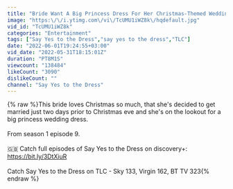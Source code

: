 ```yaml
---
title: "Bride Want A Big Princess Dress For Her Christmas-Themed Wedding | Say Yes To The Dress Benelux"
image: "https:\/\/i.ytimg.com\/vi\/TcUMU1iWZ8k\/hqdefault.jpg"
vid_id: "TcUMU1iWZ8k"
categories: "Entertainment"
tags: ["Say Yes to the Dress","say yes to the dress","TLC"]
date: "2022-06-01T19:24:55+03:00"
vid_date: "2022-05-31T18:15:01Z"
duration: "PT8M1S"
viewcount: "138484"
likeCount: "3090"
dislikeCount: ""
channel: "Say Yes to the Dress"
---
```

{% raw %}This bride loves Christmas so much, that she's decided to get married just two days prior to Christmas eve and she's on the lookout for a big princess wedding dress. <br /><br />From season 1 episode 9. <br /><br />🇬🇧 Catch full episodes of Say Yes to the Dress on discovery+: <a rel="nofollow" target="blank" href="https://bit.ly/3DtXiuR">https://bit.ly/3DtXiuR</a><br /><br />Catch Say Yes to the Dress on TLC - Sky 133, Virgin 162, BT TV 323{% endraw %}
